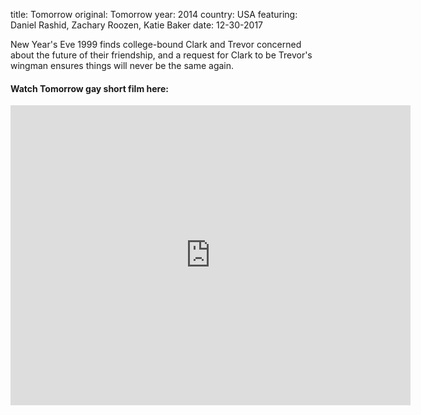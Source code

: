 ﻿title: Tomorrow
original: Tomorrow
year: 2014
country: USA
featuring: Daniel Rashid, Zachary Roozen, Katie Baker
date: 12-30-2017

New Year's Eve 1999 finds college-bound Clark and Trevor concerned about the future of their friendship, and a request for Clark to be Trevor's wingman ensures things will never be the same again. 

#### Watch Tomorrow gay short film here:

<iframe src="https://archive.org/embed/TOMORROW2014_201611" width="640" height="480" frameborder="0" webkitallowfullscreen="true" mozallowfullscreen="true" allowfullscreen></iframe>
